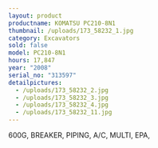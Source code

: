 ```yaml
---
layout: product
productname: KOMATSU PC210-8N1
thumbnail: /uploads/173_58232_1.jpg
category: Excavators
sold: false
model: PC210-8N1
hours: 17,847
year: "2008"
serial_no: "313597"
detailpictures:
  - /uploads/173_58232_2.jpg
  - /uploads/173_58232_3.jpg
  - /uploads/173_58232_4.jpg
  - /uploads/173_58232_11.jpg
---
```

600G, BREAKER, PIPING, A/C, MULTI, EPA,
